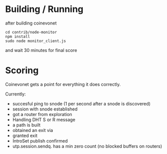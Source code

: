# Building / Running

after building coinevonet

```
cd contrib/node-monitor
npm install
sudo node monitor_client.js
```

and wait 30 minutes for final score

# Scoring

Coinevonet gets a point for everything it does correctly.

Currently:
- succesful ping to snode (1 per second after a snode is discovered)
- session with snode established
- got a router from exploration
- Handling DHT S or R message
- a path is built
- obtained an exit via
- granted exit
- IntroSet publish confirmed
- utp.session.sendq. has a min zero count (no blocked buffers on routers)
